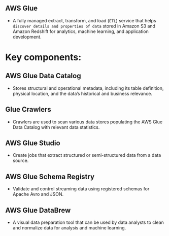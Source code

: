 AWS Glue
---

- A fully managed extract, transform, and load (`ETL`) service that helps `discover details and properties of data` stored in Amazon S3 and Amazon Redshift for analytics, machine learning, and application development.

# Key components:

## AWS Glue Data Catalog

- Stores structural and operational metadata, including its table definition, physical location, and the data’s historical and business relevance.

## Glue Crawlers

- Crawlers are used to scan various data stores populating the AWS Glue Data Catalog with relevant data statistics.

## AWS Glue Studio

- Create jobs that extract structured or semi-structured data from a data source.

## AWS Glue Schema Registry

- Validate and control streaming data using registered schemas for Apache Avro and JSON.

## AWS Glue DataBrew

- A visual data preparation tool that can be used by data analysts to clean and normalize data for analysis and machine learning.
